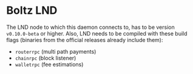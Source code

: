 # Boltz LND

The LND node to which this daemon connects to, has to be version `v0.10.0-beta` or higher. Also, LND needs to be compiled with these build flags (binaries from the official releases already include them):

- `routerrpc` (multi path payments)
- `chainrpc` (block listener)
- `walletrpc` (fee estimations)